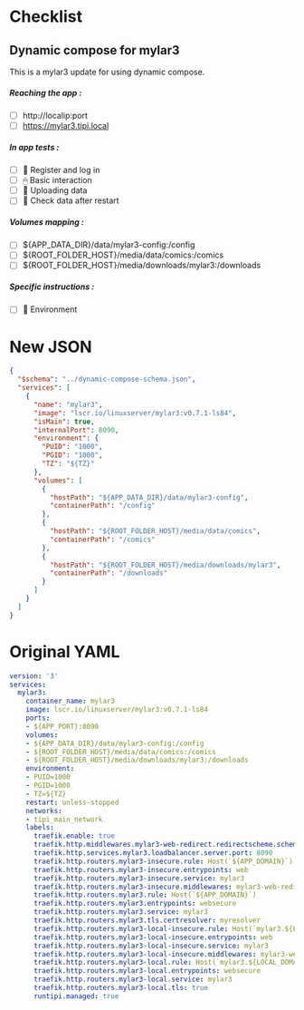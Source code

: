 # Checklist
## Dynamic compose for mylar3
This is a mylar3 update for using dynamic compose.
##### Reaching the app :
- [ ] http://localip:port
- [ ] https://mylar3.tipi.local
##### In app tests :
- [ ] 📝 Register and log in
- [ ] 🖱 Basic interaction
- [ ] 🌆 Uploading data
- [ ] 🔄 Check data after restart
##### Volumes mapping :
- [ ] ${APP_DATA_DIR}/data/mylar3-config:/config
- [ ] ${ROOT_FOLDER_HOST}/media/data/comics:/comics
- [ ] ${ROOT_FOLDER_HOST}/media/downloads/mylar3:/downloads
##### Specific instructions :
- [ ] 🌳 Environment

# New JSON
```json
{
  "$schema": "../dynamic-compose-schema.json",
  "services": [
    {
      "name": "mylar3",
      "image": "lscr.io/linuxserver/mylar3:v0.7.1-ls84",
      "isMain": true,
      "internalPort": 8090,
      "environment": {
        "PUID": "1000",
        "PGID": "1000",
        "TZ": "${TZ}"
      },
      "volumes": [
        {
          "hostPath": "${APP_DATA_DIR}/data/mylar3-config",
          "containerPath": "/config"
        },
        {
          "hostPath": "${ROOT_FOLDER_HOST}/media/data/comics",
          "containerPath": "/comics"
        },
        {
          "hostPath": "${ROOT_FOLDER_HOST}/media/downloads/mylar3",
          "containerPath": "/downloads"
        }
      ]
    }
  ]
} 
```
# Original YAML
```yaml
version: '3'
services:
  mylar3:
    container_name: mylar3
    image: lscr.io/linuxserver/mylar3:v0.7.1-ls84
    ports:
    - ${APP_PORT}:8090
    volumes:
    - ${APP_DATA_DIR}/data/mylar3-config:/config
    - ${ROOT_FOLDER_HOST}/media/data/comics:/comics
    - ${ROOT_FOLDER_HOST}/media/downloads/mylar3:/downloads
    environment:
    - PUID=1000
    - PGID=1000
    - TZ=${TZ}
    restart: unless-stopped
    networks:
    - tipi_main_network
    labels:
      traefik.enable: true
      traefik.http.middlewares.mylar3-web-redirect.redirectscheme.scheme: https
      traefik.http.services.mylar3.loadbalancer.server.port: 8090
      traefik.http.routers.mylar3-insecure.rule: Host(`${APP_DOMAIN}`)
      traefik.http.routers.mylar3-insecure.entrypoints: web
      traefik.http.routers.mylar3-insecure.service: mylar3
      traefik.http.routers.mylar3-insecure.middlewares: mylar3-web-redirect
      traefik.http.routers.mylar3.rule: Host(`${APP_DOMAIN}`)
      traefik.http.routers.mylar3.entrypoints: websecure
      traefik.http.routers.mylar3.service: mylar3
      traefik.http.routers.mylar3.tls.certresolver: myresolver
      traefik.http.routers.mylar3-local-insecure.rule: Host(`mylar3.${LOCAL_DOMAIN}`)
      traefik.http.routers.mylar3-local-insecure.entrypoints: web
      traefik.http.routers.mylar3-local-insecure.service: mylar3
      traefik.http.routers.mylar3-local-insecure.middlewares: mylar3-web-redirect
      traefik.http.routers.mylar3-local.rule: Host(`mylar3.${LOCAL_DOMAIN}`)
      traefik.http.routers.mylar3-local.entrypoints: websecure
      traefik.http.routers.mylar3-local.service: mylar3
      traefik.http.routers.mylar3-local.tls: true
      runtipi.managed: true
 
```
